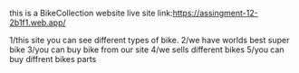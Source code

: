 this is a BikeCollection website
live site link:https://assingment-12-2b1f1.web.app/

1/this site you can see different types of bike.
2/we have worlds best super bike
3/you can buy bike from our site
4/we sells different bikes
5/you can buy diffrent bikes parts